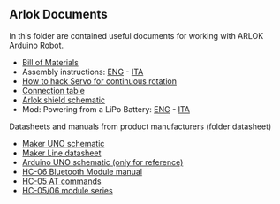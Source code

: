 ## Arlok Documents  

In this folder are contained useful documents for working with ARLOK Arduino Robot.

- [Bill of Materials](BOM.md)
- Assembly instructions: [ENG](assembly.md) - [ITA](assembly_ita.md)
- [How to hack Servo for continuous rotation](servo_mod.md)
- [Connection table](connections.md)
- [Arlok shield schematic](arlok_schematic_rev1.png)
- Mod: Powering from a LiPo Battery: [ENG](lipo_mod.md) - [ITA](lipo_mod_ita.md)

Datasheets and manuals from product manufacturers (folder datasheet)
- [Maker UNO schematic](schematic_maker_uno.pdf)
- [Maker Line datasheet](makerline.pdf)
- [Arduino UNO schematic (only for reference)](schematic_arduino_uno.pdf)
- [HC-06 Bluetooth Module manual](HC-06_manual.pdf)
- [HC-05 AT commands](HC-05_AT_commands.pdf)
- [HC-05/06 module series](HC-0x_module_series.pdf)
